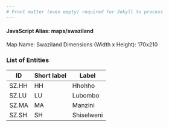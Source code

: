 ```yaml
---
# Front matter (even empty) required for Jekyll to process
---
```


#### JavaScript Alias: maps/swaziland

Map Name: Swaziland
Dimensions (Width x Height): 170x210





### List of Entities

ID | Short label | Label
---|---|---|
SZ.HH|HH|Hhohho
SZ.LU|LU|Lubombo
SZ.MA|MA|Manzini
SZ.SH|SH|Shiselweni

